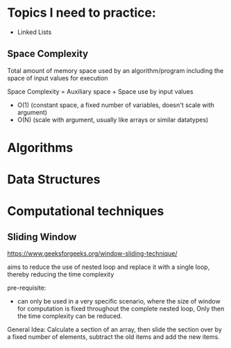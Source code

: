 # Topics I need to practice:
* Linked Lists


## Space Complexity
Total amount of memory space used by an algorithm/program including the space of input values for execution

Space Complexity = Auxiliary space + Space use by input values
* O(1) (constant space, a fixed number of variables, doesn't scale with argument)
* O(N) (scale with argument, usually like arrays or similar datatypes)

# Algorithms

# Data Structures

# Computational techniques
## Sliding Window
https://www.geeksforgeeks.org/window-sliding-technique/

aims to reduce the use of nested loop and replace it with a single loop, thereby reducing the time complexity

pre-requisite:
- can only be used in a very specific scenario, where the size of window for computation is fixed throughout the complete nested loop, Only then the time complexity can be reduced.

General Idea: Calculate a section of an array, then slide the section over by a fixed number of elements, subtract the old items and add the new items.
